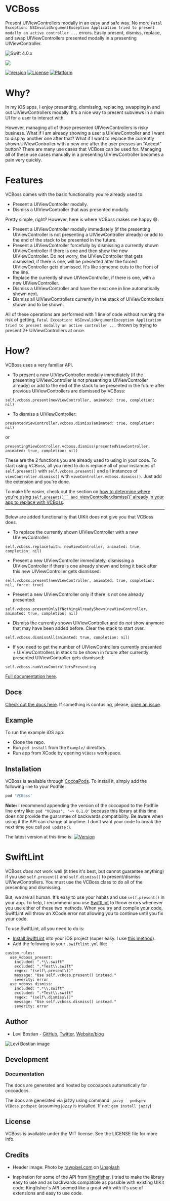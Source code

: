 # VCBoss

Present UIViewControllers modally in an easy and safe way. No more `Fatal Exception: NSInvalidArgumentException Application tried to present modally an active controller ...` errors. Easily present, dismiss, replace, and swap UIViewControllers presented modally in a presenting UIViewController.

![Swift 4.0.x](https://img.shields.io/badge/Swift-4.0.x-orange.svg)

![](meta/header.jpg)

[![Version](https://img.shields.io/cocoapods/v/VCBoss.svg?style=flat)](http://cocoapods.org/pods/VCBoss)
[![License](https://img.shields.io/cocoapods/l/VCBoss.svg?style=flat)](http://cocoapods.org/pods/VCBoss)
[![Platform](https://img.shields.io/cocoapods/p/VCBoss.svg?style=flat)](http://cocoapods.org/pods/VCBoss)

# Why?

In my iOS apps, I enjoy presenting, dismissing, replacing, swapping in and out UIViewControllers modally. It's a nice way to present subviews in a main UI for a user to interact with.

However, managing all of those presented UIViewControllers is risky business. What if I am already showing a user a UIViewController and I want to display another one after that? What if I want to replace the currently shown UIViewController with a new one after the user presses an "Accept" button? There are many use cases that VCBoss can be used for. Managing all of these use cases manually in a presenting UIViewController becomes a pain very quickly.

# Features

VCBoss comes with the basic functionality you're already used to:

* Present a UIViewController modally.
* Dismiss a UIViewController that was presented modally.

Pretty simple, right? However, here is where VCBoss makes me happy 😄:

* Present a UIViewController modally immediately (if the presenting UIViewController is not presenting a UIViewController already) or add to the end of the stack to be presented in the future.
* Present a UIViewController forcefully by dismissing a currently shown UIViewController if there is one and then show the new UIViewController. Do not worry, the UIViewController that gets dismissed, if there is one, will be presented after the forced UIViewController gets dismissed. It's like someone cuts to the front of the line.
* Replace the currently shown UIViewController, if there is one, with a new UIViewController.
* Dismiss a UIViewController and have the next one in line automatically shown next.
* Dismiss all UIViewControllers currently in the stack of UIViewControllers shown and to be shown.

All of these operations are performed with 1 line of code without running the risk of getting, `Fatal Exception: NSInvalidArgumentException Application tried to present modally an active controller ...` thrown by trying to present 2+ UIViewControllers at once.

# How?

VCBoss uses a very familiar API.

* To present a new UIViewController modally immediately (if the presenting UIViewController is not presenting a UIViewController already) or add to the end of the stack to be presented in the future after previous UIViewControllers are dismissed by VCBoss:

```
self.vcboss.present(newViewController, animated: true, completion: nil)
```

* To dismiss a UIViewController:

```
presentedViewController.vcboss.dismiss(animated: true, completion: nil)
```

or

```
presentingViewController.vcboss.dismiss(presentedViewController, animated: true, completion: nil)
```

These are the 2 functions you are already used to using in your code. To start using VCBoss, all you need to do is replace all of your instances of `self.present()` with `self.vcboss.present()` and all instances of `viewController.dismiss()` with `viweController.vcboss.dismiss()`. Just add the extension and you're done.

To make life easier, check out the section on [how to determine where you're using `self.present()`` and `viewController.dismiss()` already in your app to replace with VCBoss](#swiftlint).

---

Below are added functionality that UIKit does not give you that VCBoss does.

* To replace the currently shown UIViewController with a new UIViewController:

```
self.vcboss.replace(with: newViewController, animated: true, completion: nil)
```

* Present a new UIViewController immediately, dismissing a UIViewController if there is one already shown and bring it back after this new UIViewController gets dismissed:

```
self.vcboss.present(newViewController, animated: true, completion: nil, force: true)
```

* Present a new UIViewController only if there is not one already presented:

```
self.vcboss.presentOnlyIfNothingAlreadyShown(newViewController, animated: true, completion: nil)
```

* Dismiss the currently shown UIViewController and do *not* show anymore that may have been added before. Clear the stack to start over.

```
self.vcboss.dismissAll(animated: true, completion: nil)
```

* If you need to get the number of UIViewControllers currently presented + UIViewControllers in stack to be shown in future after currently presented UIViewController gets dismissed:

```
self.vcboss.numViewControllersPresenting
```

[Full documentation here](https://levibostian.github.io/VCBoss/).

## Docs

[Check out the docs here](https://levibostian.github.io/VCBoss/). If something is confusing, please, [open an issue](https://github.com/levibostian/VCBoss/issues/new).

## Example

To run the example iOS app:

* Clone the repo.
* Run `pod install` from the `Example/` directory.
* Run app from XCode by opening `VCBoss` workspace.

## Installation

VCBoss is available through [CocoaPods](http://cocoapods.org). To install it, simply add the following line to your Podfile:

```ruby
pod 'VCBoss'
```

**Note:** I recommend appending the version of the cocoapod to the Podfile line entry like: `pod "VCBoss", '~> 0.1.0'` because this library at this time does *not* provide the guarantee of backwards compatibility. Be aware when using it the API can change at anytime. I don't want your code to break the next time you call `pod update` :).

The latest version at this time is: [![Version](https://img.shields.io/cocoapods/v/VCBoss.svg?style=flat)](http://cocoapods.org/pods/VCBoss)

# SwiftLint

VCBoss *does not* work well (it tries it's best, but cannot guarantee anything) if you use `self.present()` and `self.dismiss()` to present/dismiss UIViewControllers. You must use the VCBoss class to do all of the presenting and dismissing.

But, we are all human. It's easy to use your habits and use `self.present()` in your app. To help, I recommend you use [SwiftLint](https://github.com/realm/SwiftLint) to throw errors whenever you use either of these two methods. When you try and compile your code, SwiftLint will throw an XCode error not allowing you to continue until you fix your code.

To use SwiftLint, all you need to do is:

* [Install SwiftLint](https://github.com/realm/SwiftLint#installation) into your iOS project (super easy. I use [this method](https://github.com/realm/SwiftLint#using-cocoapods)).
* Add the following to your `.swiftlint.yml` file:

```
custom_rules:
  use_vcboss_present:
    included: ".*\\.swift"
    excluded: ".*Test\\.swift"
    regex: "(self\.present\()"
    message: "Use self.vcboss.present() instead."
    severity: error
  use_vcboss_dismiss:
    included: ".*\\.swift"
    excluded: ".*Test\\.swift"
    regex: "(self\.dismiss\()"
    message: "Use self.vcboss.dismiss() instead."
    severity: error
```

## Author

* Levi Bostian - [GitHub](https://github.com/levibostian), [Twitter](https://twitter.com/levibostian), [Website/blog](http://levibostian.com)

![Levi Bostian image](https://gravatar.com/avatar/22355580305146b21508c74ff6b44bc5?s=250)

## Development

### Documentation

The docs are generated and hosted by cocoapods automatically for cocoadocs.

The docs are generated via jazzy using command: `jazzy --podspec VCBoss.podspec` (assuming jazzy is installed. If not: `gem install jazzy`)

## License

VCBoss is available under the MIT license. See the LICENSE file for more info.

## Credits

* Header image: Photo by [rawpixel.com](https://unsplash.com/photos/FXN2ENfu-sg?utm_source=unsplash&utm_medium=referral&utm_content=creditCopyText) on [Unsplash](https://unsplash.com/?utm_source=unsplash&utm_medium=referral&utm_content=creditCopyText)

* Inspiration for some of the API from [Kingfisher](https://github.com/onevcat/Kingfisher). I tried to make the library easy to use and as backwards compatible as possible with existing UIKit code, Kingfisher's API seemed like a great with with it's use of extensions and easy to use code.
